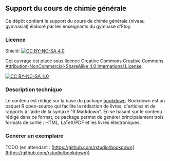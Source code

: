 ## Support du cours de chimie générale

Ce dépôt contient le support du cours de chimie générale (niveau gymnasial) élaboré par les enseignants du gymnase d'Etoy.

### Licence

Shield: [![CC BY-NC-SA 4.0][cc-by-nc-sa-shield]][cc-by-nc-sa]

Cet ouvrage est placé sous licence Creative Commons
[Creative Commons Attribution-NonCommercial-ShareAlike 4.0 International License][cc-by-nc-sa].

[![CC BY-NC-SA 4.0][cc-by-nc-sa-image]][cc-by-nc-sa]

[cc-by-nc-sa]: http://creativecommons.org/licenses/by-nc-sa/4.0/
[cc-by-nc-sa-image]: https://licensebuttons.net/l/by-nc-sa/4.0/88x31.png
[cc-by-nc-sa-shield]: https://img.shields.io/badge/License-CC%20BY--NC--SA%204.0-lightgrey.svg

### Description technique

Le contenu est rédigé sur la base du package [bookdown](https://bookdown.org/). Bookdown est un paquet R open-source qui facilite la rédaction de livres, d'articles et de rapports à l'aide de la syntaxe "R Markdown". En se basant sur le contenu rédigé dans ce format, ce package permet de générer principalement trois formats de sortie : HTML, LaTeX/PDF et les livres électroniques.

### Générer un exemplaire

TODO (en attendant : [https://github.com/rstudio/bookdown](https://github.com/rstudio/bookdown))

